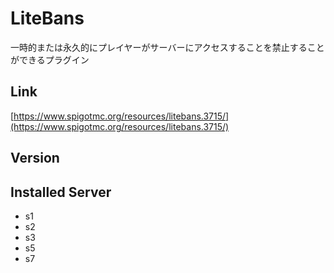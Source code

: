 # LiteBans
一時的または永久的にプレイヤーがサーバーにアクセスすることを禁止することができるプラグイン

## Link
[https://www.spigotmc.org/resources/litebans.3715/](https://www.spigotmc.org/resources/litebans.3715/)

## Version

## Installed Server
- s1
- s2
- s3
- s5
- s7
